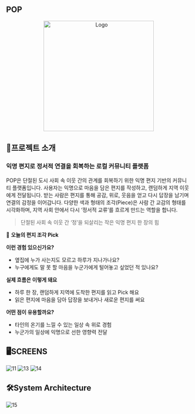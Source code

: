 ## POP

<p align="center">
  <img src="https://github.com/user-attachments/assets/832ceb22-6ff1-49e4-bce0-be0ef3ced2d9" alt="Logo" width="300"/>
</p>


## 🔎프로젝트 소개

### 익명 편지로 정서적 연결을 회복하는 로컬 커뮤니티 플랫폼

POP은 단절된 도시 사회 속 이웃 간의 관계를 회복하기 위한 익명 편지 기반의 커뮤니티 플랫폼입니다. 사용자는 익명으로 마음을 담은 편지를 작성하고, 랜덤하게 지역 이웃에게 전달됩니다. 받는 사람은 편지를 통해 공감, 위로, 웃음을 얻고 다시 답장을 남기며 연결의 감정을 이어갑니다. 다양한 색과 형태의 조각(Piece)은 사람 간 교감의 형태를 시각화하며, 지역 사회 안에서 다시 ‘정서적 교류’를 흐르게 만드는 역할을 합니다.

> 단절된 사회 속 이웃 간 ‘정’을 되살리는 작은 익명 편지 한 장의 힘

💌 <b>오늘의 편지 조각 Pick</b>

<b>이런 경험 있으신가요?</b>

- 옆집에 누가 사는지도 모르고 하루가 지나가나요?
- 누구에게도 말 못 할 마음을 누군가에게 털어놓고 싶었던 적 있나요?

<b>실제 흐름은 이렇게 돼요</b>

- 하루 한 장, 랜덤하게 지역에 도착한 편지를 읽고 Pick 해요
- 읽은 편지에 마음을 담아 답장을 보내거나 새로운 편지를 써요

<b>어떤 점이 유용할까요?</b>

- 타인의 온기를 느낄 수 있는 일상 속 위로 경험
- 누군가의 일상에 익명으로 선한 영향력 전달

## 🖥SCREENS
![11](https://github.com/user-attachments/assets/ac9c58a0-d3b8-4298-8700-985b0f622a40)
![13](https://github.com/user-attachments/assets/c80d1ccd-848b-49fb-b17b-f434ebb633d9)
![14](https://github.com/user-attachments/assets/e1509056-d606-462a-9027-b830a3584c72)


## 🛠System Architecture
![15](https://github.com/user-attachments/assets/ee32f063-33fb-4a79-b842-90335f81bd43)

